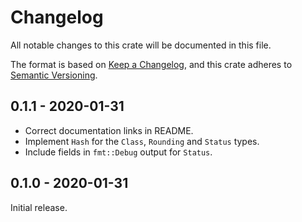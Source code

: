 # Changelog

All notable changes to this crate will be documented in this file.

The format is based on [Keep a Changelog], and this crate adheres to [Semantic
Versioning].

## 0.1.1 - 2020-01-31

* Correct documentation links in README.
* Implement `Hash` for the `Class`, `Rounding` and `Status` types.
* Include fields in `fmt::Debug` output for `Status`.

## 0.1.0 - 2020-01-31

Initial release.

[Keep a Changelog]: https://keepachangelog.com/en/1.0.0/
[Semantic Versioning]: https://semver.org/spec/v2.0.0.html
